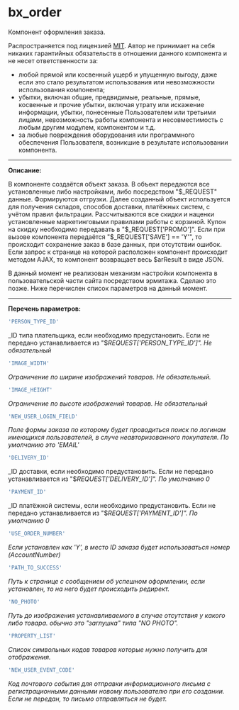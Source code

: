 # bx_order
Компонент оформления заказа.

Распространяется под лицензией [MIT](https://en.wikipedia.org/wiki/MIT_License). Автор не принимает на себя никаких гарантийных обязательств в отношении данного компонента и не несет ответственности за:

  * любой прямой или косвенный ущерб и упущенную выгоду, даже если это стало результатом использования или невозможности использования компонента;
  * убытки, включая общие, предвидимые, реальные, прямые, косвенные и прочие убытки, включая утрату или искажение информации, убытки, понесенные Пользователем или третьими лицами, невозможность работы компонента и несовместимость с любым другим модулем, компонентом и т.д.
  * за любые повреждения оборудования или программного обеспечения Пользователя, возникшие в результате использовании компонента.

-----------------------------------
**Описание:**

В компоненте создаётся объект заказа. В объект передаются все установленные либо настройками, либо посредством "$_REQUEST" данные. Формируются отгрузки. Далее созданный объект используется для получения складов, способов доставки, платёжных систем, с учётом правил фильтрации. Рассчитываются все скидки и наценки установленные маркетинговыми правилами работы с корзиной. Купон на скидку необходимо передавать в "$_REQUEST['PROMO']". Если при вызове компонента передаётся "$_REQUEST['SAVE'] == 'Y'", то происходит сохранение заказ в базе данных, при отсутствии ошибок. Если запрос к странице на которой расположен компонент происходит методом AJAX, то компонент возвращает весь $arResult в виде JSON.

В данный момент не реализован механизм настройки компонента в пользовательской части сайта посредством эрмитажа. Сделаю это позже. Ниже перечислен список параметров на данный момент.

-----------------------------------
**Перечень параметров:**

```php
'PERSON_TYPE_ID'
```
_ID типа плательщика, если необходимо предустановить. Если не передано устанавливается из "$_REQUEST['PERSON_TYPE_ID']". Не обязательный_

```php
'IMAGE_WIDTH'
```
_Ограничение по ширине изображений товаров. Не обязательный._

```php
'IMAGE_HEIGHT'
```
_Ограничение по высоте изображений товаров. Не обязательный_

```php
'NEW_USER_LOGIN_FIELD'
```
_Поле формы заказа по которому будет проводиться поиск по логинам имеющихся пользователей, в случе неавторизованного покупателя. По умолчанию это 'EMAIL'_

```php
'DELIVERY_ID'
```
_ID доставки, если необходимо предустановить. Если не передано устанавливается из "$_REQUEST['DELIVERY_ID']". По умолчанию 0_

```php
'PAYMENT_ID'
```
_ID платёжной системы, если необходимо предустановить. Если не передано устанавливается из "$_REQUEST['PAYMENT_ID']". По умолчанию 0_

```php
'USE_ORDER_NUMBER'
```
_Если установлен как 'Y', в место ID заказа будет использоваться номер (AccountNumber)_

```php
'PATH_TO_SUCCESS'
```
_Путь к странице с сообщением об успешном оформлении, если установлен, то на него будет происходить редирект._

```php
'NO_PHOTO'
```
_Путь до изображения устанавливаемого в случае отсутствия у какого либо товара. обычно это "заглушка" типа "NO PHOTO"._

```php
'PROPERTY_LIST'
```
_Список символьных кодов товаров которые нужно получить для отображения._

```php
'NEW_USER_EVENT_CODE'
```
_Код почтового события для отправки информационного письма с регистрационными данными новому пользователю при его создании. Если не передан, то письмо отправляться не будет._
